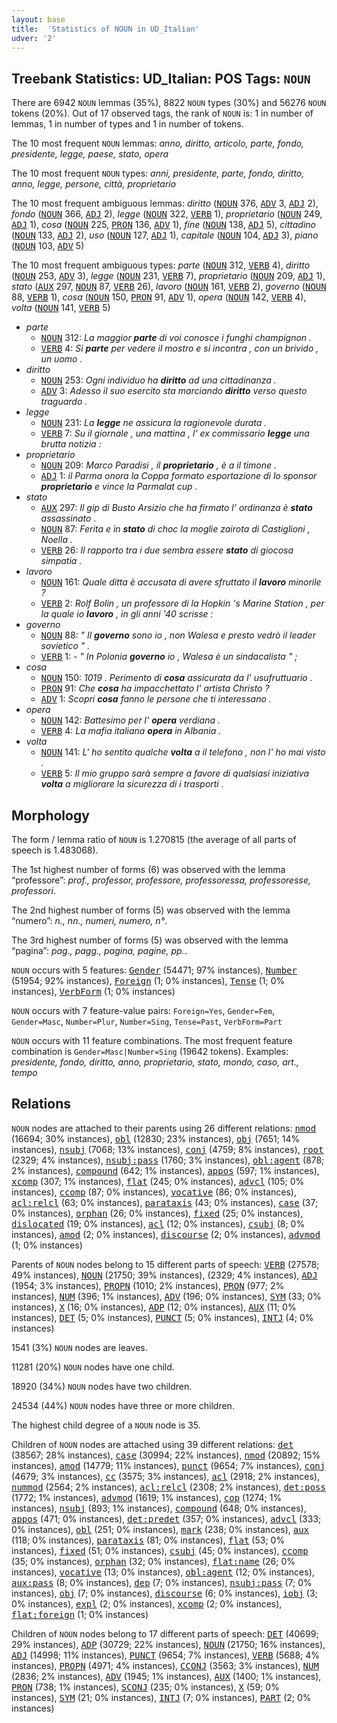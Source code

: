 ```yaml
---
layout: base
title:  'Statistics of NOUN in UD_Italian'
udver: '2'
---
```


## Treebank Statistics: UD_Italian: POS Tags: `NOUN`

There are 6942 `NOUN` lemmas (35%), 8822 `NOUN` types (30%) and 56276 `NOUN` tokens (20%).
Out of 17 observed tags, the rank of `NOUN` is: 1 in number of lemmas, 1 in number of types and 1 in number of tokens.

The 10 most frequent `NOUN` lemmas: <em>anno, diritto, articolo, parte, fondo, presidente, legge, paese, stato, opera</em>

The 10 most frequent `NOUN` types:  <em>anni, presidente, parte, fondo, diritto, anno, legge, persone, città, proprietario</em>

The 10 most frequent ambiguous lemmas: <em>diritto</em> (<tt><a href="it-pos-NOUN.html">NOUN</a></tt> 376, <tt><a href="it-pos-ADV.html">ADV</a></tt> 3, <tt><a href="it-pos-ADJ.html">ADJ</a></tt> 2), <em>fondo</em> (<tt><a href="it-pos-NOUN.html">NOUN</a></tt> 366, <tt><a href="it-pos-ADJ.html">ADJ</a></tt> 2), <em>legge</em> (<tt><a href="it-pos-NOUN.html">NOUN</a></tt> 322, <tt><a href="it-pos-VERB.html">VERB</a></tt> 1), <em>proprietario</em> (<tt><a href="it-pos-NOUN.html">NOUN</a></tt> 249, <tt><a href="it-pos-ADJ.html">ADJ</a></tt> 1), <em>cosa</em> (<tt><a href="it-pos-NOUN.html">NOUN</a></tt> 225, <tt><a href="it-pos-PRON.html">PRON</a></tt> 136, <tt><a href="it-pos-ADV.html">ADV</a></tt> 1), <em>fine</em> (<tt><a href="it-pos-NOUN.html">NOUN</a></tt> 138, <tt><a href="it-pos-ADJ.html">ADJ</a></tt> 5), <em>cittadino</em> (<tt><a href="it-pos-NOUN.html">NOUN</a></tt> 133, <tt><a href="it-pos-ADJ.html">ADJ</a></tt> 2), <em>uso</em> (<tt><a href="it-pos-NOUN.html">NOUN</a></tt> 127, <tt><a href="it-pos-ADJ.html">ADJ</a></tt> 1), <em>capitale</em> (<tt><a href="it-pos-NOUN.html">NOUN</a></tt> 104, <tt><a href="it-pos-ADJ.html">ADJ</a></tt> 3), <em>piano</em> (<tt><a href="it-pos-NOUN.html">NOUN</a></tt> 103, <tt><a href="it-pos-ADV.html">ADV</a></tt> 5)

The 10 most frequent ambiguous types:  <em>parte</em> (<tt><a href="it-pos-NOUN.html">NOUN</a></tt> 312, <tt><a href="it-pos-VERB.html">VERB</a></tt> 4), <em>diritto</em> (<tt><a href="it-pos-NOUN.html">NOUN</a></tt> 253, <tt><a href="it-pos-ADV.html">ADV</a></tt> 3), <em>legge</em> (<tt><a href="it-pos-NOUN.html">NOUN</a></tt> 231, <tt><a href="it-pos-VERB.html">VERB</a></tt> 7), <em>proprietario</em> (<tt><a href="it-pos-NOUN.html">NOUN</a></tt> 209, <tt><a href="it-pos-ADJ.html">ADJ</a></tt> 1), <em>stato</em> (<tt><a href="it-pos-AUX.html">AUX</a></tt> 297, <tt><a href="it-pos-NOUN.html">NOUN</a></tt> 87, <tt><a href="it-pos-VERB.html">VERB</a></tt> 26), <em>lavoro</em> (<tt><a href="it-pos-NOUN.html">NOUN</a></tt> 161, <tt><a href="it-pos-VERB.html">VERB</a></tt> 2), <em>governo</em> (<tt><a href="it-pos-NOUN.html">NOUN</a></tt> 88, <tt><a href="it-pos-VERB.html">VERB</a></tt> 1), <em>cosa</em> (<tt><a href="it-pos-NOUN.html">NOUN</a></tt> 150, <tt><a href="it-pos-PRON.html">PRON</a></tt> 91, <tt><a href="it-pos-ADV.html">ADV</a></tt> 1), <em>opera</em> (<tt><a href="it-pos-NOUN.html">NOUN</a></tt> 142, <tt><a href="it-pos-VERB.html">VERB</a></tt> 4), <em>volta</em> (<tt><a href="it-pos-NOUN.html">NOUN</a></tt> 141, <tt><a href="it-pos-VERB.html">VERB</a></tt> 5)


* <em>parte</em>
  * <tt><a href="it-pos-NOUN.html">NOUN</a></tt> 312: <em>La maggior <b>parte</b> di voi conosce i funghi champignon .</em>
  * <tt><a href="it-pos-VERB.html">VERB</a></tt> 4: <em>Si <b>parte</b> per vedere il mostro e si incontra , con un brivido , un uomo .</em>
* <em>diritto</em>
  * <tt><a href="it-pos-NOUN.html">NOUN</a></tt> 253: <em>Ogni individuo ha <b>diritto</b> ad una cittadinanza .</em>
  * <tt><a href="it-pos-ADV.html">ADV</a></tt> 3: <em>Adesso il suo esercito sta marciando <b>diritto</b> verso questo traguardo .</em>
* <em>legge</em>
  * <tt><a href="it-pos-NOUN.html">NOUN</a></tt> 231: <em>La <b>legge</b> ne assicura la ragionevole durata .</em>
  * <tt><a href="it-pos-VERB.html">VERB</a></tt> 7: <em>Su il giornale , una mattina , l' ex commissario <b>legge</b> una brutta notizia :</em>
* <em>proprietario</em>
  * <tt><a href="it-pos-NOUN.html">NOUN</a></tt> 209: <em>Marco Paradisi , il <b>proprietario</b> , è a il timone .</em>
  * <tt><a href="it-pos-ADJ.html">ADJ</a></tt> 1: <em>il Parma onora la Coppa formato esportazione di lo sponsor <b>proprietario</b> e vince la Parmalat cup .</em>
* <em>stato</em>
  * <tt><a href="it-pos-AUX.html">AUX</a></tt> 297: <em>Il gip di Busto Arsizio che ha firmato l' ordinanza è <b>stato</b> assassinato .</em>
  * <tt><a href="it-pos-NOUN.html">NOUN</a></tt> 87: <em>Ferita e in <b>stato</b> di choc la moglie zairota di Castiglioni , Noella .</em>
  * <tt><a href="it-pos-VERB.html">VERB</a></tt> 26: <em>Il rapporto tra i due sembra essere <b>stato</b> di giocosa simpatia .</em>
* <em>lavoro</em>
  * <tt><a href="it-pos-NOUN.html">NOUN</a></tt> 161: <em>Quale ditta è accusata di avere sfruttato il <b>lavoro</b> minorile ?</em>
  * <tt><a href="it-pos-VERB.html">VERB</a></tt> 2: <em>Rolf Bolin , un professore di la Hopkin 's Marine Station , per la quale io <b>lavoro</b> , in gli anni '40 scrisse :</em>
* <em>governo</em>
  * <tt><a href="it-pos-NOUN.html">NOUN</a></tt> 88: <em>" Il <b>governo</b> sono io , non Walesa e presto vedrò il leader sovietico " .</em>
  * <tt><a href="it-pos-VERB.html">VERB</a></tt> 1: <em>- " In Polonia <b>governo</b> io , Walesa è un sindacalista " ;</em>
* <em>cosa</em>
  * <tt><a href="it-pos-NOUN.html">NOUN</a></tt> 150: <em>1019 . Perimento di <b>cosa</b> assicurata da l' usufruttuario .</em>
  * <tt><a href="it-pos-PRON.html">PRON</a></tt> 91: <em>Che <b>cosa</b> ha impacchettato l' artista Christo ?</em>
  * <tt><a href="it-pos-ADV.html">ADV</a></tt> 1: <em>Scopri <b>cosa</b> fanno le persone che ti interessano .</em>
* <em>opera</em>
  * <tt><a href="it-pos-NOUN.html">NOUN</a></tt> 142: <em>Battesimo per l' <b>opera</b> verdiana .</em>
  * <tt><a href="it-pos-VERB.html">VERB</a></tt> 4: <em>La mafia italiana <b>opera</b> in Albania .</em>
* <em>volta</em>
  * <tt><a href="it-pos-NOUN.html">NOUN</a></tt> 141: <em>L' ho sentito qualche <b>volta</b> a il telefono , non l' ho mai visto .</em>
  * <tt><a href="it-pos-VERB.html">VERB</a></tt> 5: <em>Il mio gruppo sarà sempre a favore di qualsiasi iniziativa <b>volta</b> a migliorare la sicurezza di i trasporti .</em>

## Morphology

The form / lemma ratio of `NOUN` is 1.270815 (the average of all parts of speech is 1.483068).

The 1st highest number of forms (6) was observed with the lemma “professore”: <em>prof., professor, professore, professoressa, professoresse, professori</em>.

The 2nd highest number of forms (5) was observed with the lemma “numero”: <em>n., nn., numeri, numero, n°</em>.

The 3rd highest number of forms (5) was observed with the lemma “pagina”: <em>pag., pagg., pagina, pagine, pp.</em>.

`NOUN` occurs with 5 features: <tt><a href="it-feat-Gender.html">Gender</a></tt> (54471; 97% instances), <tt><a href="it-feat-Number.html">Number</a></tt> (51954; 92% instances), <tt><a href="it-feat-Foreign.html">Foreign</a></tt> (1; 0% instances), <tt><a href="it-feat-Tense.html">Tense</a></tt> (1; 0% instances), <tt><a href="it-feat-VerbForm.html">VerbForm</a></tt> (1; 0% instances)

`NOUN` occurs with 7 feature-value pairs: `Foreign=Yes`, `Gender=Fem`, `Gender=Masc`, `Number=Plur`, `Number=Sing`, `Tense=Past`, `VerbForm=Part`

`NOUN` occurs with 11 feature combinations.
The most frequent feature combination is `Gender=Masc|Number=Sing` (19642 tokens).
Examples: <em>presidente, fondo, diritto, anno, proprietario, stato, mondo, caso, art., tempo</em>


## Relations

`NOUN` nodes are attached to their parents using 26 different relations: <tt><a href="it-dep-nmod.html">nmod</a></tt> (16694; 30% instances), <tt><a href="it-dep-obl.html">obl</a></tt> (12830; 23% instances), <tt><a href="it-dep-obj.html">obj</a></tt> (7651; 14% instances), <tt><a href="it-dep-nsubj.html">nsubj</a></tt> (7068; 13% instances), <tt><a href="it-dep-conj.html">conj</a></tt> (4759; 8% instances), <tt><a href="it-dep-root.html">root</a></tt> (2329; 4% instances), <tt><a href="it-dep-nsubj-pass.html">nsubj:pass</a></tt> (1760; 3% instances), <tt><a href="it-dep-obl-agent.html">obl:agent</a></tt> (878; 2% instances), <tt><a href="it-dep-compound.html">compound</a></tt> (642; 1% instances), <tt><a href="it-dep-appos.html">appos</a></tt> (597; 1% instances), <tt><a href="it-dep-xcomp.html">xcomp</a></tt> (307; 1% instances), <tt><a href="it-dep-flat.html">flat</a></tt> (245; 0% instances), <tt><a href="it-dep-advcl.html">advcl</a></tt> (105; 0% instances), <tt><a href="it-dep-ccomp.html">ccomp</a></tt> (87; 0% instances), <tt><a href="it-dep-vocative.html">vocative</a></tt> (86; 0% instances), <tt><a href="it-dep-acl-relcl.html">acl:relcl</a></tt> (63; 0% instances), <tt><a href="it-dep-parataxis.html">parataxis</a></tt> (43; 0% instances), <tt><a href="it-dep-case.html">case</a></tt> (37; 0% instances), <tt><a href="it-dep-orphan.html">orphan</a></tt> (26; 0% instances), <tt><a href="it-dep-fixed.html">fixed</a></tt> (25; 0% instances), <tt><a href="it-dep-dislocated.html">dislocated</a></tt> (19; 0% instances), <tt><a href="it-dep-acl.html">acl</a></tt> (12; 0% instances), <tt><a href="it-dep-csubj.html">csubj</a></tt> (8; 0% instances), <tt><a href="it-dep-amod.html">amod</a></tt> (2; 0% instances), <tt><a href="it-dep-discourse.html">discourse</a></tt> (2; 0% instances), <tt><a href="it-dep-advmod.html">advmod</a></tt> (1; 0% instances)

Parents of `NOUN` nodes belong to 15 different parts of speech: <tt><a href="it-pos-VERB.html">VERB</a></tt> (27578; 49% instances), <tt><a href="it-pos-NOUN.html">NOUN</a></tt> (21750; 39% instances),  (2329; 4% instances), <tt><a href="it-pos-ADJ.html">ADJ</a></tt> (1954; 3% instances), <tt><a href="it-pos-PROPN.html">PROPN</a></tt> (1010; 2% instances), <tt><a href="it-pos-PRON.html">PRON</a></tt> (977; 2% instances), <tt><a href="it-pos-NUM.html">NUM</a></tt> (396; 1% instances), <tt><a href="it-pos-ADV.html">ADV</a></tt> (196; 0% instances), <tt><a href="it-pos-SYM.html">SYM</a></tt> (33; 0% instances), <tt><a href="it-pos-X.html">X</a></tt> (16; 0% instances), <tt><a href="it-pos-ADP.html">ADP</a></tt> (12; 0% instances), <tt><a href="it-pos-AUX.html">AUX</a></tt> (11; 0% instances), <tt><a href="it-pos-DET.html">DET</a></tt> (5; 0% instances), <tt><a href="it-pos-PUNCT.html">PUNCT</a></tt> (5; 0% instances), <tt><a href="it-pos-INTJ.html">INTJ</a></tt> (4; 0% instances)

1541 (3%) `NOUN` nodes are leaves.

11281 (20%) `NOUN` nodes have one child.

18920 (34%) `NOUN` nodes have two children.

24534 (44%) `NOUN` nodes have three or more children.

The highest child degree of a `NOUN` node is 35.

Children of `NOUN` nodes are attached using 39 different relations: <tt><a href="it-dep-det.html">det</a></tt> (38567; 28% instances), <tt><a href="it-dep-case.html">case</a></tt> (30994; 22% instances), <tt><a href="it-dep-nmod.html">nmod</a></tt> (20892; 15% instances), <tt><a href="it-dep-amod.html">amod</a></tt> (14779; 11% instances), <tt><a href="it-dep-punct.html">punct</a></tt> (9654; 7% instances), <tt><a href="it-dep-conj.html">conj</a></tt> (4679; 3% instances), <tt><a href="it-dep-cc.html">cc</a></tt> (3575; 3% instances), <tt><a href="it-dep-acl.html">acl</a></tt> (2918; 2% instances), <tt><a href="it-dep-nummod.html">nummod</a></tt> (2564; 2% instances), <tt><a href="it-dep-acl-relcl.html">acl:relcl</a></tt> (2308; 2% instances), <tt><a href="it-dep-det-poss.html">det:poss</a></tt> (1772; 1% instances), <tt><a href="it-dep-advmod.html">advmod</a></tt> (1619; 1% instances), <tt><a href="it-dep-cop.html">cop</a></tt> (1274; 1% instances), <tt><a href="it-dep-nsubj.html">nsubj</a></tt> (893; 1% instances), <tt><a href="it-dep-compound.html">compound</a></tt> (648; 0% instances), <tt><a href="it-dep-appos.html">appos</a></tt> (471; 0% instances), <tt><a href="it-dep-det-predet.html">det:predet</a></tt> (357; 0% instances), <tt><a href="it-dep-advcl.html">advcl</a></tt> (333; 0% instances), <tt><a href="it-dep-obl.html">obl</a></tt> (251; 0% instances), <tt><a href="it-dep-mark.html">mark</a></tt> (238; 0% instances), <tt><a href="it-dep-aux.html">aux</a></tt> (118; 0% instances), <tt><a href="it-dep-parataxis.html">parataxis</a></tt> (81; 0% instances), <tt><a href="it-dep-flat.html">flat</a></tt> (53; 0% instances), <tt><a href="it-dep-fixed.html">fixed</a></tt> (51; 0% instances), <tt><a href="it-dep-csubj.html">csubj</a></tt> (45; 0% instances), <tt><a href="it-dep-ccomp.html">ccomp</a></tt> (35; 0% instances), <tt><a href="it-dep-orphan.html">orphan</a></tt> (32; 0% instances), <tt><a href="it-dep-flat-name.html">flat:name</a></tt> (26; 0% instances), <tt><a href="it-dep-vocative.html">vocative</a></tt> (13; 0% instances), <tt><a href="it-dep-obl-agent.html">obl:agent</a></tt> (12; 0% instances), <tt><a href="it-dep-aux-pass.html">aux:pass</a></tt> (8; 0% instances), <tt><a href="it-dep-dep.html">dep</a></tt> (7; 0% instances), <tt><a href="it-dep-nsubj-pass.html">nsubj:pass</a></tt> (7; 0% instances), <tt><a href="it-dep-obj.html">obj</a></tt> (7; 0% instances), <tt><a href="it-dep-discourse.html">discourse</a></tt> (6; 0% instances), <tt><a href="it-dep-iobj.html">iobj</a></tt> (3; 0% instances), <tt><a href="it-dep-expl.html">expl</a></tt> (2; 0% instances), <tt><a href="it-dep-xcomp.html">xcomp</a></tt> (2; 0% instances), <tt><a href="it-dep-flat-foreign.html">flat:foreign</a></tt> (1; 0% instances)

Children of `NOUN` nodes belong to 17 different parts of speech: <tt><a href="it-pos-DET.html">DET</a></tt> (40699; 29% instances), <tt><a href="it-pos-ADP.html">ADP</a></tt> (30729; 22% instances), <tt><a href="it-pos-NOUN.html">NOUN</a></tt> (21750; 16% instances), <tt><a href="it-pos-ADJ.html">ADJ</a></tt> (14998; 11% instances), <tt><a href="it-pos-PUNCT.html">PUNCT</a></tt> (9654; 7% instances), <tt><a href="it-pos-VERB.html">VERB</a></tt> (5688; 4% instances), <tt><a href="it-pos-PROPN.html">PROPN</a></tt> (4971; 4% instances), <tt><a href="it-pos-CCONJ.html">CCONJ</a></tt> (3563; 3% instances), <tt><a href="it-pos-NUM.html">NUM</a></tt> (2836; 2% instances), <tt><a href="it-pos-ADV.html">ADV</a></tt> (1945; 1% instances), <tt><a href="it-pos-AUX.html">AUX</a></tt> (1400; 1% instances), <tt><a href="it-pos-PRON.html">PRON</a></tt> (738; 1% instances), <tt><a href="it-pos-SCONJ.html">SCONJ</a></tt> (235; 0% instances), <tt><a href="it-pos-X.html">X</a></tt> (59; 0% instances), <tt><a href="it-pos-SYM.html">SYM</a></tt> (21; 0% instances), <tt><a href="it-pos-INTJ.html">INTJ</a></tt> (7; 0% instances), <tt><a href="it-pos-PART.html">PART</a></tt> (2; 0% instances)


